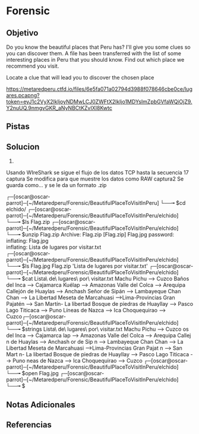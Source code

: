 # Forensic
## Objetivo
Do you know the beautiful places that Peru has? I'll give you some clues so you can discover them. A file has been transferred with the list of some interesting places in Peru that you should know. Find out which place we recommend you visit.

Locate a clue that will lead you to discover the chosen place

https://metaredperu.ctfd.io/files/6e5fa071a02794d3988f078646cbe0ce/lugares.pcapng?token=eyJ1c2VyX2lkIjoyNDMwLCJ0ZWFtX2lkIjo1MDYsImZpbGVfaWQiOjZ9.Y2nuUQ.9nmgvGKR_aNyNBCtKZvIXI8Kwtc
## Pistas
## Solucion

1)
Usando WIreShark se sigue el flujo de los datos TCP hasta la secuencia 17
	captura
Se modifica para que muestre los datos como RAW
	captura2
Se guarda como...  y se le da un formato .zip

┌─[oscar@oscar-parrot]─[~/Metaredperu/Forensic/BeautifulPlaceToVisitInPeru]
└──╼ $cd elchido/
┌─[oscar@oscar-parrot]─[~/Metaredperu/Forensic/BeautifulPlaceToVisitInPeru/elchido]
└──╼ $ls
Flag.zip
┌─[oscar@oscar-parrot]─[~/Metaredperu/Forensic/BeautifulPlaceToVisitInPeru/elchido]
└──╼ $unzip Flag.zip 
Archive:  Flag.zip
[Flag.zip] Flag.jpg password: 
  inflating: Flag.jpg                
  inflating: Lista de lugares por visitar.txt  
┌─[oscar@oscar-parrot]─[~/Metaredperu/Forensic/BeautifulPlaceToVisitInPeru/elchido]
└──╼ $ls
 Flag.jpg   Flag.zip  'Lista de lugares por visitar.txt'
┌─[oscar@oscar-parrot]─[~/Metaredperu/Forensic/BeautifulPlaceToVisitInPeru/elchido]
└──╼ $cat Lista\ de\ lugares\ por\ visitar.txt 
Machu Pichu --> Cuzco
Baños del Inca --> Cajamarca
Kuélap --> Amazonas
Valle del Colca --> Arequipa
Callejón de Huaylas --> Anchash
Señor de Sipán --> Lambayeque
Chan Chan -->  La Libertad
Meseta de Marcahuasi -->Lima-Provincias
Gran Pajatén --> San Martín- La libertad
Bosque de piedras de Huayllay --> Pasco
Lago Titicaca --> Puno
Líneas de Nazca --> Ica
Choquequirao --> Cuzco┌─[oscar@oscar-parrot]─[~/Metaredperu/Forensic/BeautifulPlaceToVisitInPeru/elchido]
└──╼ $strings Lista\ de\ lugares\ por\ visitar.txt 
Machu Pichu --> Cuzco
os del Inca --> Cajamarca
lap --> Amazonas
Valle del Colca --> Arequipa
Callej
n de Huaylas --> Anchash
or de Sip
n --> Lambayeque
Chan Chan -->  La Libertad
Meseta de Marcahuasi -->Lima-Provincias
Gran Pajat
n --> San Mart
n- La libertad
Bosque de piedras de Huayllay --> Pasco
Lago Titicaca --> Puno
neas de Nazca --> Ica
Choquequirao --> Cuzco
┌─[oscar@oscar-parrot]─[~/Metaredperu/Forensic/BeautifulPlaceToVisitInPeru/elchido]
└──╼ $open Flag.jpg 
┌─[oscar@oscar-parrot]─[~/Metaredperu/Forensic/BeautifulPlaceToVisitInPeru/elchido]
└──╼ $


## Notas Adicionales
## Referencias
